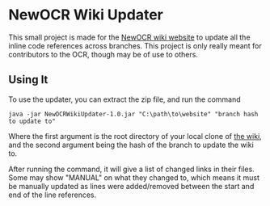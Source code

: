 # NewOCR Wiki Updater

This small project is made for the [NewOCR wiki website](https://github.com/MSPaintIDE/NewOCR-website/tree/gh-pages) to update all the inline code references across branches. This project is only really meant for contributors to the OCR, though may be of use to others.

## Using It

To use the updater, you can extract the zip file, and run the command

```
java -jar NewOCRWikiUpdater-1.0.jar "C:\path\to\website" "branch hash to update to"
```

Where the first argument is the root directory of your local clone of [the wiki](https://github.com/MSPaintIDE/NewOCR-website/tree/gh-pages), and the second argument being the hash of the branch to update the wiki to.

After running the command, it will give a list of changed links in their files. Some may show "MANUAL" on what they changed to, which means it must be manually updated as lines were added/removed between the start and end of the line references.